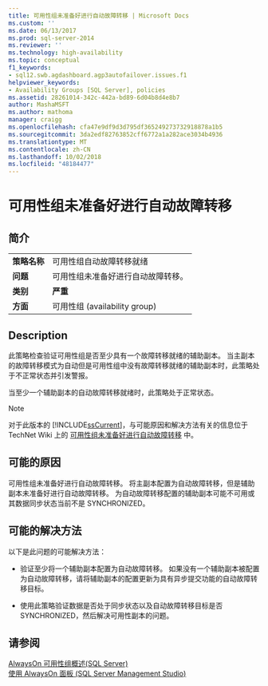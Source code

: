 ```yaml
---
title: 可用性组未准备好进行自动故障转移 | Microsoft Docs
ms.custom: ''
ms.date: 06/13/2017
ms.prod: sql-server-2014
ms.reviewer: ''
ms.technology: high-availability
ms.topic: conceptual
f1_keywords:
- sql12.swb.agdashboard.agp3autofailover.issues.f1
helpviewer_keywords:
- Availability Groups [SQL Server], policies
ms.assetid: 28261014-342c-442a-bd89-6d04b8d4e8b7
author: MashaMSFT
ms.author: mathoma
manager: craigg
ms.openlocfilehash: cfa47e9df9d3d795df365249273732918878a1b5
ms.sourcegitcommit: 3da2edf82763852cff6772a1a282ace3034b4936
ms.translationtype: MT
ms.contentlocale: zh-CN
ms.lasthandoff: 10/02/2018
ms.locfileid: "48184477"
---
```

# <a name="availability-group-is-not-ready-for-automatic-failover"></a>可用性组未准备好进行自动故障转移
    
## <a name="introduction"></a>简介  
  
|||  
|-|-|  
|**策略名称**|可用性组自动故障转移就绪|  
|**问题**|可用性组未准备好进行自动故障转移。|  
|**类别**|**严重**|  
|**方面**|可用性组 (availability group)|  
  
## <a name="description"></a>Description  
 此策略检查验证可用性组是否至少具有一个故障转移就绪的辅助副本。 当主副本的故障转移模式为自动但是可用性组中没有故障转移就绪的辅助副本时，此策略处于不正常状态并引发警报。  
  
 当至少一个辅助副本的自动故障转移就绪时，此策略处于正常状态。  
  
> [!NOTE]  
>  对于此版本的 [!INCLUDE[ssCurrent](../../../includes/sscurrent-md.md)]，与可能原因和解决方法有关的信息位于 TechNet Wiki 上的 [可用性组未准备好进行自动故障转移](http://go.microsoft.com/fwlink/p/?LinkId=220851) 中。  
  
## <a name="possible-causes"></a>可能的原因  
 可用性组未准备好进行自动故障转移。 将主副本配置为自动故障转移，但是辅助副本未准备好进行自动故障转移。 为自动故障转移配置的辅助副本可能不可用或其数据同步状态当前不是 SYNCHRONIZED。  
  
## <a name="possible-solutions"></a>可能的解决方法  
 以下是此问题的可能解决方法：  
  
-   验证至少将一个辅助副本配置为自动故障转移。 如果没有一个辅助副本被配置为自动故障转移，请将辅助副本的配置更新为具有异步提交功能的自动故障转移目标。  
  
-   使用此策略验证数据是否处于同步状态以及自动故障转移目标是否 SYNCHRONIZED，然后解决可用性副本的问题。  
  
## <a name="see-also"></a>请参阅  
 [AlwaysOn 可用性组概述&#40;SQL Server&#41;](overview-of-always-on-availability-groups-sql-server.md)   
 [使用 AlwaysOn 面板 (SQL Server Management Studio)](use-the-always-on-dashboard-sql-server-management-studio.md)  
  
  
